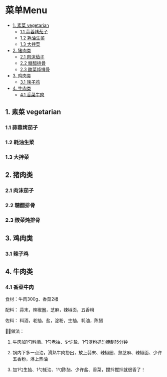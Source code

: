 # 菜单Menu
- [1. 素菜 vegetarian](#1-素菜-vegetarian)
  - [1.1 蒜蓉烤茄子](#11-蒜蓉烤茄子)
  - [1.2 耗油生菜](#12-耗油生菜)
  - [1.3 大拌菜](#13-大拌菜)
- [2. 猪肉类](#2-猪肉类)
  - [2.1 肉沫茄子](#21-肉沫茄子)
  - [2.2 糖醋排骨](#22-糖醋排骨)
  - [2.3 酸菜炖排骨](#23-酸菜炖排骨)
- [3. 鸡肉类](#3-鸡肉类)
  - [3.1 辣子鸡](#31-辣子鸡)
- [4. 牛肉类](#4-牛肉类)
  - [4.1 香菜牛肉](#41-香菜牛肉)

## 1. 素菜 vegetarian

### 1.1 蒜蓉烤茄子



### 1.2 耗油生菜



### 1.3 大拌菜



## 2. 猪肉类

### 2.1 肉沫茄子



### 2.2 糖醋排骨



### 2.3 酸菜炖排骨



## 3. 鸡肉类

### 3.1 辣子鸡



## 4. 牛肉类

### 4.1 香菜牛肉

食材：牛肉300g、香菜2根

配料： 蒜末，辣椒圈，芝麻，辣椒面，五香粉

佐料： 料酒，老抽，盐，淀粉，生抽，耗油，陈醋

🌸🌸做法：

1. 牛肉加1勺料酒、1勺老抽、少许盐、1勺淀粉抓匀腌制15分钟

2. 锅内下多一点油，滑熟牛肉捞出，放上蒜末、辣椒圈、熟芝麻、辣椒面、少许五香粉，淋上热油

3. 加1勺生抽、1勺蚝油、1勺陈醋、少许盐、香菜，搅拌搅拌就很香了！











